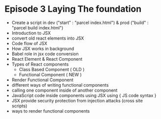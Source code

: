 # Episode 3 Laying The foundation

 - Create a script in dev ("start" : "parcel index.html") & prod ("build" : "parcel build index.html")
 - Introduction to JSX
 - convert old react elements into JSX
 - Code flow of JSX
 - How JSX works in background
 - Babel role in jsx code conversion
 - React Element & React Component
 - Types of React components
    - Class Based Component ( OLD )
    - Functional Component ( NEW )
 - Render Functional Component 
 - different ways of writing functional components
 - calling one component inside of another component
 - JavaScript code inside components using JSX using { JS code syntax }
 - JSX provide security protection from injection attacks (cross site scripts)
 - ways to render functional components

